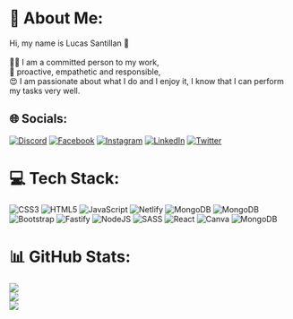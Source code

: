 # 💫 About Me:
Hi, my name is Lucas Santillan 👋<br><br>👨‍💻 I am a committed person to my work,<br>💪 proactive, empathetic and responsible,<br>😍 I am passionate about what I do and I enjoy it, I know that I can perform my tasks very well.


## 🌐 Socials:
[![Discord](https://img.shields.io/badge/Discord-%237289DA.svg?logo=discord&logoColor=white)](https://discord.gg/navit#4944) [![Facebook](https://img.shields.io/badge/Facebook-%231877F2.svg?logo=Facebook&logoColor=white)](https://facebook.com/Lucasjsantillan) [![Instagram](https://img.shields.io/badge/Instagram-%23E4405F.svg?logo=Instagram&logoColor=white)](https://instagram.com/Lucasjsantillan) [![LinkedIn](https://img.shields.io/badge/LinkedIn-%230077B5.svg?logo=linkedin&logoColor=white)](https://linkedin.com/in/in/lucas-santillan-desarrollador-full-stack) [![Twitter](https://img.shields.io/badge/Twitter-%231DA1F2.svg?logo=Twitter&logoColor=white)](https://twitter.com/@lucasjsantillan) 

# 💻 Tech Stack:
![CSS3](https://img.shields.io/badge/css3-%231572B6.svg?style=for-the-badge&logo=css3&logoColor=white) ![HTML5](https://img.shields.io/badge/html5-%23E34F26.svg?style=for-the-badge&logo=html5&logoColor=white) ![JavaScript](https://img.shields.io/badge/javascript-%23323330.svg?style=for-the-badge&logo=javascript&logoColor=%23F7DF1E) ![Netlify](https://img.shields.io/badge/netlify-%23000000.svg?style=for-the-badge&logo=netlify&logoColor=#00C7B7) ![MongoDB](https://img.shields.io/badge/MongoDB-%234ea94b.svg?style=for-the-badge&logo=mongodb&logoColor=white) ![MongoDB](https://img.shields.io/badge/MongoDB-%234ea94b.svg?style=for-the-badge&logo=mongodb&logoColor=white) ![Bootstrap](https://img.shields.io/badge/bootstrap-%23563D7C.svg?style=for-the-badge&logo=bootstrap&logoColor=white) ![Fastify](https://img.shields.io/badge/fastify-%23000000.svg?style=for-the-badge&logo=fastify&logoColor=white) ![NodeJS](https://img.shields.io/badge/node.js-6DA55F?style=for-the-badge&logo=node.js&logoColor=white) ![SASS](https://img.shields.io/badge/SASS-hotpink.svg?style=for-the-badge&logo=SASS&logoColor=white) ![React](https://img.shields.io/badge/react-%2320232a.svg?style=for-the-badge&logo=react&logoColor=%2361DAFB) ![Canva](https://img.shields.io/badge/Canva-%2300C4CC.svg?style=for-the-badge&logo=Canva&logoColor=white) ![MongoDB](https://img.shields.io/badge/MongoDB-%234ea94b.svg?style=for-the-badge&logo=mongodb&logoColor=white)
# 📊 GitHub Stats:
![](https://github-readme-stats.vercel.app/api?username=Lucasjsantillan&theme=onedark&hide_border=false&include_all_commits=false&count_private=false)<br/>
![](https://github-readme-streak-stats.herokuapp.com/?user=Lucasjsantillan&theme=onedark&hide_border=false)<br/>
![](https://github-readme-stats.vercel.app/api/top-langs/?username=Lucasjsantillan&theme=onedark&hide_border=false&include_all_commits=false&count_private=false&layout=compact)

<!-- Proudly created with GPRM ( https://gprm.itsvg.in ) -->
